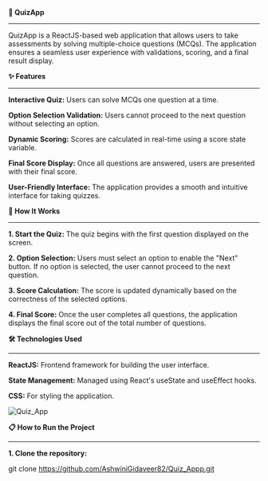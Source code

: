 **🎯 QuizApp**

------------------------------------------------------------------------------------------------------------------------------------------
QuizApp is a ReactJS-based web application that allows users to take assessments by solving multiple-choice questions (MCQs). The application ensures a seamless user experience with validations, scoring, and a final result display.


**✨ Features**

------------------------------------------------------------------------------------------------------------------------------------------

**Interactive Quiz:** Users can solve MCQs one question at a time.

**Option Selection Validation:** Users cannot proceed to the next question without selecting an option.

**Dynamic Scoring:** Scores are calculated in real-time using a score state variable.

**Final Score Display:** Once all questions are answered, users are presented with their final score.

**User-Friendly Interface:** The application provides a smooth and intuitive interface for taking quizzes.


**🚀 How It Works**

------------------------------------------------------------------------------------------------------------------------------------------
 **1. Start the Quiz:** The quiz begins with the first question displayed on the screen.

**2. Option Selection:** Users must select an option to enable the "Next" button.
If no option is selected, the user cannot proceed to the next question.

**3. Score Calculation:** The score is updated dynamically based on the correctness of the selected options.

**4. Final Score:** Once the user completes all questions, the application displays the final score out of the total number of questions.


**🛠️ Technologies Used**

------------------------------------------------------------------------------------------------------------------------------------------
**ReactJS:** Frontend framework for building the user interface.

**State Management:** Managed using React's useState and useEffect hooks.

**CSS:** For styling the application.

![Quiz_App](https://github.com/user-attachments/assets/1950c542-e7ea-4781-903f-b09b1250270a)



**📋 How to Run the Project**

------------------------------------------------------------------------------------------------------------------------------------------

**1. Clone the repository:**
   
git clone https://github.com/AshwiniGidaveer82/Quiz_Appp.git
